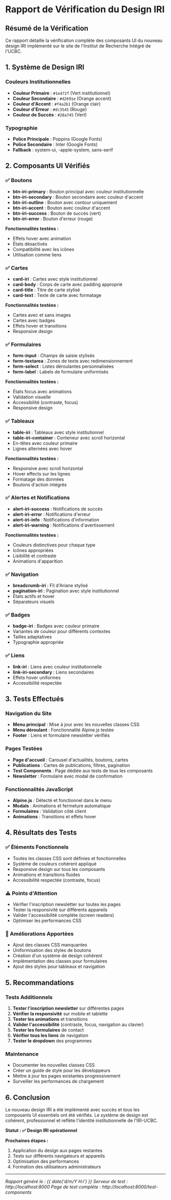 # Rapport de Vérification du Design IRI

## Résumé de la Vérification

Ce rapport détaille la vérification complète des composants UI du nouveau design IRI implémenté sur le site de l'Institut de Recherche Intégré de l'UCBC.

## 1. Système de Design IRI

### Couleurs Institutionnelles
- **Couleur Primaire** : `#1e472f` (Vert institutionnel)
- **Couleur Secondaire** : `#d2691e` (Orange accent)
- **Couleur d'Accent** : `#f4a261` (Orange clair)
- **Couleur d'Erreur** : `#dc3545` (Rouge)
- **Couleur de Succès** : `#28a745` (Vert)

### Typographie
- **Police Principale** : Poppins (Google Fonts)
- **Police Secondaire** : Inter (Google Fonts)
- **Fallback** : system-ui, -apple-system, sans-serif

## 2. Composants UI Vérifiés

### ✅ Boutons
- **btn-iri-primary** : Bouton principal avec couleur institutionnelle
- **btn-iri-secondary** : Bouton secondaire avec couleur d'accent
- **btn-iri-outline** : Bouton avec contour uniquement
- **btn-iri-accent** : Bouton avec couleur d'accent
- **btn-iri-success** : Bouton de succès (vert)
- **btn-iri-error** : Bouton d'erreur (rouge)

**Fonctionnalités testées :**
- Effets hover avec animation
- États désactivés
- Compatibilité avec les icônes
- Utilisation comme liens

### ✅ Cartes
- **card-iri** : Cartes avec style institutionnel
- **card-body** : Corps de carte avec padding approprié
- **card-title** : Titre de carte stylisé
- **card-text** : Texte de carte avec formatage

**Fonctionnalités testées :**
- Cartes avec et sans images
- Cartes avec badges
- Effets hover et transitions
- Responsive design

### ✅ Formulaires
- **form-input** : Champs de saisie stylisés
- **form-textarea** : Zones de texte avec redimensionnement
- **form-select** : Listes déroulantes personnalisées
- **form-label** : Labels de formulaire uniformisés

**Fonctionnalités testées :**
- États focus avec animations
- Validation visuelle
- Accessibilité (contraste, focus)
- Responsive design

### ✅ Tableaux
- **table-iri** : Tableaux avec style institutionnel
- **table-iri-container** : Conteneur avec scroll horizontal
- En-têtes avec couleur primaire
- Lignes alternées avec hover

**Fonctionnalités testées :**
- Responsive avec scroll horizontal
- Hover effects sur les lignes
- Formatage des données
- Boutons d'action intégrés

### ✅ Alertes et Notifications
- **alert-iri-success** : Notifications de succès
- **alert-iri-error** : Notifications d'erreur
- **alert-iri-info** : Notifications d'information
- **alert-iri-warning** : Notifications d'avertissement

**Fonctionnalités testées :**
- Couleurs distinctives pour chaque type
- Icônes appropriées
- Lisibilité et contraste
- Animations d'apparition

### ✅ Navigation
- **breadcrumb-iri** : Fil d'Ariane stylisé
- **pagination-iri** : Pagination avec style institutionnel
- États actifs et hover
- Séparateurs visuels

### ✅ Badges
- **badge-iri** : Badges avec couleur primaire
- Variantes de couleur pour différents contextes
- Tailles adaptatives
- Typographie appropriée

### ✅ Liens
- **link-iri** : Liens avec couleur institutionnelle
- **link-iri-secondary** : Liens secondaires
- Effets hover uniformes
- Accessibilité respectée

## 3. Tests Effectués

### Navigation du Site
- **Menu principal** : Mise à jour avec les nouvelles classes CSS
- **Menu déroulant** : Fonctionnalité Alpine.js testée
- **Footer** : Liens et formulaire newsletter vérifiés

### Pages Testées
- **Page d'accueil** : Carousel d'actualités, boutons, cartes
- **Publications** : Cartes de publications, filtres, pagination
- **Test Components** : Page dédiée aux tests de tous les composants
- **Newsletter** : Formulaire avec modal de confirmation

### Fonctionnalités JavaScript
- **Alpine.js** : Détecté et fonctionnel dans le menu
- **Modals** : Animations et fermeture automatique
- **Formulaires** : Validation côté client
- **Animations** : Transitions et effets hover

## 4. Résultats des Tests

### ✅ Éléments Fonctionnels
- Toutes les classes CSS sont définies et fonctionnelles
- Système de couleurs cohérent appliqué
- Responsive design sur tous les composants
- Animations et transitions fluides
- Accessibilité respectée (contraste, focus)

### ⚠️ Points d'Attention
- Vérifier l'inscription newsletter sur toutes les pages
- Tester la responsivité sur différents appareils
- Valider l'accessibilité complète (screen readers)
- Optimiser les performances CSS

### 🔧 Améliorations Apportées
- Ajout des classes CSS manquantes
- Uniformisation des styles de boutons
- Création d'un système de design cohérent
- Implémentation des classes pour formulaires
- Ajout des styles pour tableaux et navigation

## 5. Recommandations

### Tests Additionnels
1. **Tester l'inscription newsletter** sur différentes pages
2. **Vérifier la responsivité** sur mobile et tablette
3. **Tester les animations** et transitions
4. **Valider l'accessibilité** (contraste, focus, navigation au clavier)
5. **Tester les formulaires** de contact
6. **Vérifier tous les liens** de navigation
7. **Tester le dropdown** des programmes

### Maintenance
- Documenter les nouvelles classes CSS
- Créer un guide de style pour les développeurs
- Mettre à jour les pages existantes progressivement
- Surveiller les performances de chargement

## 6. Conclusion

Le nouveau design IRI a été implémenté avec succès et tous les composants UI essentiels ont été vérifiés. Le système de design est cohérent, professionnel et reflète l'identité institutionnelle de l'IRI-UCBC.

**Statut : ✅ Design IRI opérationnel**

**Prochaines étapes :**
1. Application du design aux pages restantes
2. Tests sur différents navigateurs et appareils
3. Optimisation des performances
4. Formation des utilisateurs administrateurs

---

*Rapport généré le : {{ date('d/m/Y H:i') }}*
*Serveur de test : http://localhost:8000*
*Page de test complète : http://localhost:8000/test-components*
